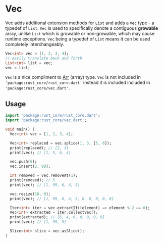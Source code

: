 # Vec

Vec adds additional extension methods for `List` and adds a `Vec` type - a typedef of `List`. 
`Vec` is used to specifically denote a contiguous **growable** array,
unlike `List` which is growable or non-growable, which may cause runtime exceptions. `Vec` being a typedef of 
`List` means it can be used completely interchangeably.
```dart
Vec<int> vec = [1, 2, 3, 4];
// easily translate back and forth
List<int> list = vec;
vec = list;
```
`Vec` is a nice compliment to [Arr](../array/array.md) (array) type. `Vec` is not included in 
`'package:rust_core/rust_core.dart'` instead it is included included in `'package:rust_core/vec.dart'`.

## Usage

```dart
import 'package:rust_core/rust_core.dart';
import 'package:rust_core/vec.dart';

void main() {
  Vec<int> vec = [1, 2, 3, 4];

  Vec<int> replaced = vec.splice(1, 3, [5, 6]);
  print(replaced); // [2, 3]
  print(vec); // [1, 5, 6, 4]

  vec.push(5);
  vec.insert(2, 99);

  int removed = vec.removeAt(1);
  print(removed); // 5
  print(vec); // [1, 99, 6, 4, 5]

  vec.resize(10, 0);
  print(vec); // [1, 99, 6, 4, 5, 0, 0, 0, 0, 0]

  Iter<int> iter = vec.extractIf((element) => element % 2 == 0);
  Vec<int> extracted = iter.collectVec();
  print(extracted); // [6, 4, 0, 0, 0, 0, 0]
  print(vec); // [1, 99, 5]

  Slice<int> slice = vec.asSlice();
}
```